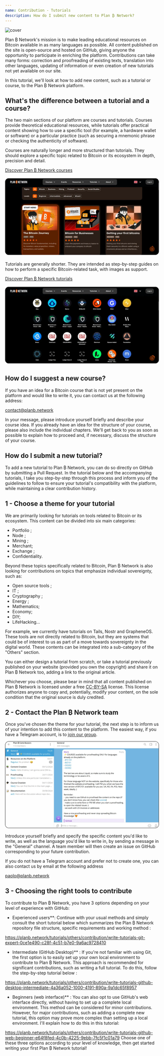 ```yaml
---
name: Contribution - Tutorials
description: How do I submit new content to Plan ₿ Network?
---
```

![cover](assets/cover.webp)

Plan ₿ Network's mission is to make leading educational resources on Bitcoin available in as many languages as possible. All content published on the site is open-source and hosted on GitHub, giving anyone the opportunity to participate in enriching the platform. Contributions can take many forms: correction and proofreading of existing texts, translation into other languages, updating of information or even creation of new tutorials not yet available on our site.

In this tutorial, we'll look at how to add new content, such as a tutorial or course, to the Plan ₿ Network platform.

## What's the difference between a tutorial and a course?

The two main sections of our platform are courses and tutorials. Courses provide theoretical educational resources, while tutorials offer practical content showing how to use a specific tool (for example, a hardware wallet or software) or a particular practice (such as securing a mnemonic phrase or checking the authenticity of software).

Courses are naturally longer and more structured than tutorials. They should explore a specific topic related to Bitcoin or its ecosystem in depth, precision and detail.

[Discover Plan ₿ Network courses](https://planb.network/courses)

![TUTO](assets/fr/37.webp)

Tutorials are generally shorter. They are intended as step-by-step guides on how to perform a specific Bitcoin-related task, with images as support.

[Discover Plan ₿ Network tutorials](https://planb.network/tutorials)

![TUTO](assets/fr/38.webp)

## How do I suggest a new course?

If you have an idea for a Bitcoin course that is not yet present on the platform and would like to write it, you can contact us at the following address:

contact@planb.network

In your message, please introduce yourself briefly and describe your course idea. If you already have an idea for the structure of your course, please also include the individual chapters. We'll get back to you as soon as possible to explain how to proceed and, if necessary, discuss the structure of your course.

## How do I submit a new tutorial?

To add a new tutorial to Plan ₿ Network, you can do so directly on GitHub by submitting a Pull Request. In the tutorial below and the accompanying tutorials, I take you step-by-step through this process and inform you of the guidelines to follow to ensure your tutorial's compatibility with the platform, while maintaining a clear contribution history.

## 1 - Choose a theme for your tutorial

We are primarily looking for tutorials on tools related to Bitcoin or its ecosystem. This content can be divided into six main categories:


- Portfolio ;
- Node ;
- Mining ;
- Merchant;
- Exchange ;
- Confidentiality.

Beyond these topics specifically related to Bitcoin, Plan ₿ Network is also looking for contributions on topics that emphasize individual sovereignty, such as:


- Open source tools ;
- IT ;
- Cryptography ;
- Energy ;
- Mathematics;
- Economy;
- DIY;
- LifeHacking...

For example, we currently have tutorials on Tails, Nostr and GrapheneOS. These tools are not directly related to Bitcoin, but they are systems that could be of interest to us as part of a move towards sovereignty in the digital world. These contents can be integrated into a sub-category of the "Others" section.

You can either design a tutorial from scratch, or take a tutorial previously published on your website (provided you own the copyright) and share it on Plan ₿ Network too, adding a link to the original article.

Whichever you choose, please bear in mind that all content published on Plan ₿ Network is licensed under a free [CC-BY-SA](https://creativecommons.org/licenses/by-sa/4.0/) license. This license authorizes anyone to copy and, potentially, modify your content, on the sole condition that the original source is duly credited.

## 2 - Contact the Plan ₿ Network team

Once you've chosen the theme for your tutorial, the next step is to inform us of your intention to add this content to the platform. The easiest way, if you have a Telegram account, is to [join our group](https://t.me/PlanBNetwork_ContentBuilder).

![TUTO](assets/fr/39.webp)

Introduce yourself briefly and specify the specific content you'd like to write, as well as the language you'd like to write in, by sending a message in the "General" channel. A team member will then create an issue on GitHub corresponding to your future contribution.

If you do not have a Telegram account and prefer not to create one, you can also contact us by email at the following address

paolo@planb.network

## 3 - Choosing the right tools to contribute

To contribute to Plan ₿ Network, you have 3 options depending on your level of experience with GitHub:


- Experienced users**: Continue with your usual methods and simply consult the short tutorial below which summarizes the Plan ₿ Network repository file structure, specific requirements and working method :

https://planb.network/tutorials/others/contribution/write-tutorials-git-expert-0ce1e490-c28f-4c51-b7e0-9a6ac9728410

- Intermediate (GitHub Desktop)** : If you're not familiar with using Git, the first option is to easily set up your own local environment to contribute to Plan ₿ Network. This approach is recommended for significant contributions, such as writing a full tutorial. To do this, follow the step-by-step tutorial below :

https://planb.network/tutorials/others/contribution/write-tutorials-github-desktop-intermediate-4a36a052-1000-4191-890a-9a1dc65f8957

- Beginners (web interface)** : You can also opt to use GitHub's web interface directly, without having to set up a complete local environment. This method can be considered for minor contributions. However, for major contributions, such as adding a complete new tutorial, this option may prove more complex than setting up a local environment. I'll explain how to do this in this tutorial:

https://planb.network/tutorials/others/contribution/write-tutorials-github-web-beginner-e64f8fed-4c0b-4225-9ebb-7fc5f1c01a79
Choose one of these three options according to your level of knowledge, then get started writing your first Plan ₿ Network tutorial!